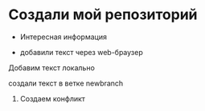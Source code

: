 # Создали мой репозиторий

- Интересная информация

- добавили текст через web-браузер

Добавим текст локально

создали текст в ветке newbranch


1. Создаем конфликт
